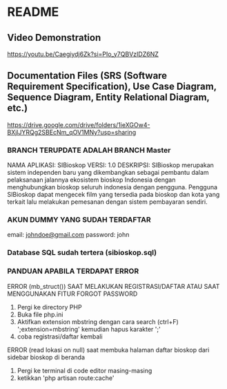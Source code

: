 # README
## Video Demonstration
https://youtu.be/Caegiydj6Zk?si=PIo_y7QBVzIDZ6NZ
## Documentation Files (SRS (Software Requirement Specification), Use Case Diagram, Sequence Diagram, Entity Relational Diagram, etc.)
https://drive.google.com/drive/folders/1ieXGOw4-BXjlJYRQg2SBEcNm_qOV1MNy?usp=sharing
### BRANCH TERUPDATE ADALAH BRANCH Master
NAMA APLIKASI: SIBioskop
VERSI: 1.0
DESKRIPSI: SIBioskop merupakan sistem independen baru yang dikembangkan sebagai pembantu dalam pelaksanaan jalannya ekosistem bioskop Indonesia dengan menghubungkan bioskop seluruh indonesia dengan pengguna. Pengguna SIBioskop dapat mengecek film yang tersedia pada bioskop dan kota yang terkait lalu melakukan pemesanan dengan sistem pembayaran sendiri.
### AKUN DUMMY YANG SUDAH TERDAFTAR
email: johndoe@gmail.com
password: john
### Database SQL sudah tertera (sibioskop.sql)
### PANDUAN APABILA TERDAPAT ERROR
ERROR (mb_struct()) SAAT MELAKUKAN REGISTRASI/DAFTAR ATAU SAAT MENGGUNAKAN FITUR FORGOT PASSWORD
1. Pergi ke directory PHP
2. Buka file php.ini
3. Aktifkan extension mbstring dengan cara search (ctrl+F) ';extension=mbstring' kemudian hapus karakter ';'
4. coba registrasi/daftar kembali

ERROR (read lokasi on null) saat membuka halaman daftar bioskop dari sidebar bioskop di beranda
1. Pergi ke terminal di code editor masing-masing
2. ketikkan 'php artisan route:cache'
